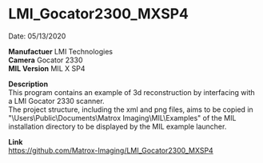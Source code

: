 # LMI_Gocator2300_MXSP4

Date: 05/13/2020

**Manufactuer** LMI Technologies  
**Camera** Gocator 2330  
**MIL Version** MIL X SP4  

**Description**  
This program contains an example of 3d reconstruction by interfacing with a LMI Gocator 2330 scanner.  
The project structure, including the xml and png files, aims to be copied in "\Users\Public\Documents\Matrox Imaging\MIL\Examples" of the MIL installation directory to be displayed by the MIL example launcher.

**Link**  
https://github.com/Matrox-Imaging/LMI_Gocator2300_MXSP4

